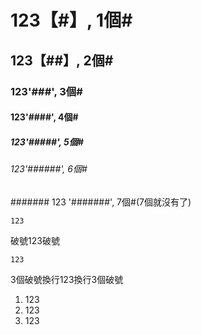 
# 123【#】, 1個#
## 123【##】, 2個#
### 123'###', 3個#
#### 123'####', 4個#
##### 123'#####', 5個#
###### 123'######', 6個#
####### 123 '#######', 7個#(7個就沒有了)

`123`

破號123破號

```
123
```
3個破號換行123換行3個破號

1. 123
2. 123
3. 123




